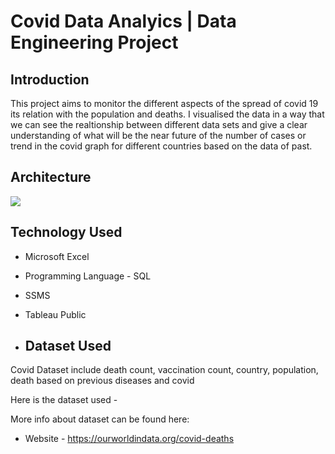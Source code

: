 # Covid Data Analyics | Data Engineering Project

## Introduction
This project aims to monitor the different aspects of the spread of covid 19 its relation with the population and deaths. I visualised the data in a way that we can see the realtionship between different data sets and give a clear understanding of what will be the near future of the number of cases or trend in the covid graph for different countries based on the data of past.

## Architecture 
<img src="architecture.jpg">

## Technology Used
- Microsoft Excel
- Programming Language - SQL
- SSMS
- Tableau Public

- ## Dataset Used
Covid Dataset include
death count, vaccination count, country, population, death based on previous diseases and covid

Here is the dataset used - 

More info about dataset can be found here:
- Website - https://ourworldindata.org/covid-deaths
